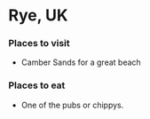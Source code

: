 # Rye, UK
### Places to visit
 * Camber Sands for a great beach
### Places to eat
 * One of the pubs or chippys.
